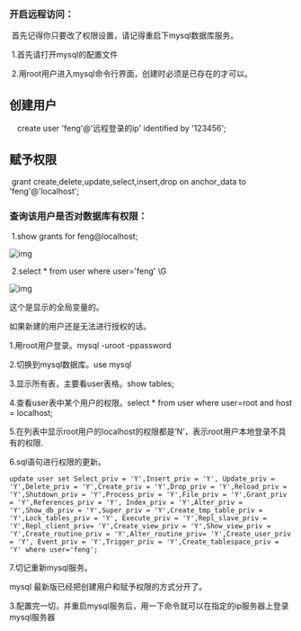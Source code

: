 ### 开启远程访问：

​	首先记得你只要改了权限设置，请记得重启下mysql数据库服务。

​	1.首先请打开mysql的配置文件

​	2.用root用户进入mysql命令行界面，创建时必须是已存在的才可以。

## 创建用户

 　create user 'feng'@'远程登录的ip' identified by '123456';

## 赋予权限

​	grant create,delete,update,select,insert,drop on anchor_data to 'feng'@'localhost';

### 查询该用户是否对数据库有权限：

​	1.show grants for feng@localhost;

![img](../images/mysql授权.png)

​	2.select * from user where user='feng' \G

![img](../images/mysql查看权限.png)

这个是显示的全局变量的。

如果新建的用户还是无法进行授权的话。

1.用root用户登录。mysql -uroot -ppassword

2.切换到mysql数据库。use mysql

3.显示所有表，主要看user表格。show tables;

4.查看user表中某个用户的权限。select * from user where user=root and host = localhost;

5.在列表中显示root用户的localhost的权限都是‘N’，表示root用户本地登录不具有的权限.

6.sql语句进行权限的更新。

`update user set Select_priv = 'Y',Insert_priv = 'Y', Update_priv = 'Y',Delete_priv = 'Y',Create_priv = 'Y',Drop_priv = 'Y',Reload_priv = 'Y',Shutdown_priv = 'Y',Process_priv = 'Y',File_priv = 'Y',Grant_priv = 'Y',References_priv = 'Y', Index_priv = 'Y',Alter_priv = 'Y',Show_db_priv = 'Y',Super_priv = 'Y',Create_tmp_table_priv = 'Y',Lock_tables_priv = 'Y', Execute_priv = 'Y',Repl_slave_priv = 'Y',Repl_client_priv= 'Y',Create_view_priv = 'Y',Show_view_priv = 'Y',Create_routine_priv = 'Y',Alter_routine_priv= 'Y',Create_user_priv = 'Y', Event_priv = 'Y',Trigger_priv = 'Y',Create_tablespace_priv = 'Y' where user='feng';`

7.切记重新mysql服务。

mysql 最新版已经把创建用户和赋予权限的方式分开了。

3.配置完一切，并重启mysql服务后，用一下命令就可以在指定的ip服务器上登录mysql服务器
